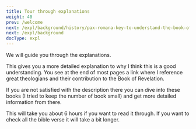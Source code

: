 ```yaml
---
title: Tour through explanations
weight: 40
prev: /welcome
next: /expl/background/history/pax-romana-key-to-understand-the-book-of-revelation
next: /expl/background
docType: expl
---
```


We will guide you through the explanations.

This gives you a more detailed explanation to why I think this is a good understanding. You see at the end of most pages a link where I reference great theologians and their contribution to the Book of Revelation. 

If you are not satisfied with the description there you can dive into these books (I tried to keep the number of book small) and get more detailed information from there.

This will take you about 6 hours if you want to read it through. If you want to check all the bible verse it will take a bit longer.

